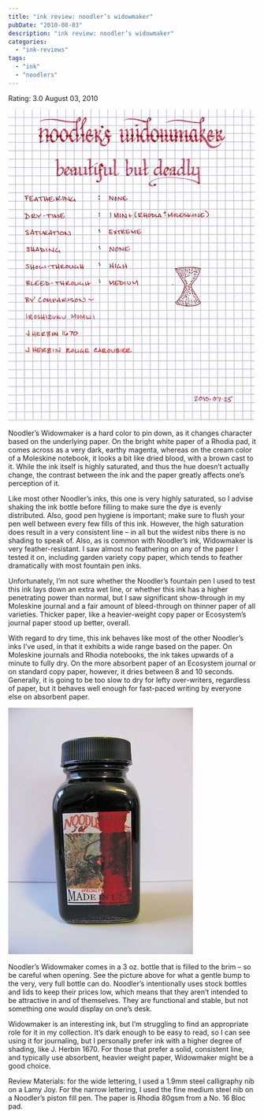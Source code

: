 ```yaml
---
title: "ink review: noodler’s widowmaker"
pubDate: "2010-08-03"
description: "ink review: noodler’s widowmaker"
categories:
  - "ink-reviews"
tags:
  - "ink"
  - "noodlers"
---
```


Rating: 3.0
August 03, 2010

![](noodlers-widowmaker.jpg)

Noodler’s Widowmaker is a hard color to pin down, as it changes character based on the underlying paper. On the bright white paper of a Rhodia pad, it comes across as a very dark, earthy magenta, whereas on the cream color of a Moleskine notebook, it looks a bit like dried blood, with a brown cast to it. While the ink itself is highly saturated, and thus the hue doesn’t actually change, the contrast between the ink and the paper greatly affects one’s perception of it.

Like most other Noodler’s inks, this one is very highly saturated, so I advise shaking the ink bottle before filling to make sure the dye is evenly distributed. Also, good pen hygiene is important; make sure to flush your pen well between every few fills of this ink. However, the high saturation does result in a very consistent line – in all but the widest nibs there is no shading to speak of. Also, as is common with Noodler’s ink, Widowmaker is very feather-resistant. I saw almost no feathering on any of the paper I tested it on, including garden variety copy paper, which tends to feather dramatically with most fountain pen inks.

Unfortunately, I’m not sure whether the Noodler’s fountain pen I used to test this ink lays down an extra wet line, or whether this ink has a higher penetrating power than normal, but I saw significant show-through in my Moleskine journal and a fair amount of bleed-through on thinner paper of all varieties. Thicker paper, like a heavier-weight copy paper or Ecosystem’s journal paper stood up better, overall.

With regard to dry time, this ink behaves like most of the other Noodler’s inks I’ve used, in that it exhibits a wide range based on the paper. On Moleskine journals and Rhodia notebooks, the ink takes upwards of a minute to fully dry. On the more absorbent paper of an Ecosystem journal or on standard copy paper, however, it dries between 8 and 10 seconds. Generally, it is going to be too slow to dry for lefty over-writers, regardless of paper, but it behaves well enough for fast-paced writing by everyone else on absorbent paper.

![](noodlers-widowmaker-bottle.jpg)

Noodler’s Widowmaker comes in a 3 oz. bottle that is filled to the brim – so be careful when opening. See the picture above for what a gentle bump to the very, very full bottle can do. Noodler’s intentionally uses stock bottles and lids to keep their prices low, which means that they aren’t intended to be attractive in and of themselves. They are functional and stable, but not something one would display on one’s desk.

Widowmaker is an interesting ink, but I’m struggling to find an appropriate role for it in my collection. It’s dark enough to be easy to read, so I can see using it for journaling, but I personally prefer ink with a higher degree of shading, like J. Herbin 1670. For those that prefer a solid, consistent line, and typically use absorbent, heavier weight paper, Widowmaker might be a good choice.

Review Materials: for the wide lettering, I used a 1.9mm steel calligraphy nib on a Lamy Joy. For the narrow lettering, I used the fine medium steel nib on a Noodler’s piston fill pen. The paper is Rhodia 80gsm from a No. 16 Bloc pad.

